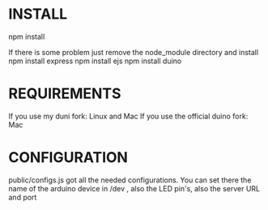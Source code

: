 INSTALL
=======

npm install

If there is some problem just remove the node_module directory and install
npm install express
npm install ejs
npm install duino

REQUIREMENTS
========
If you use my duni fork: Linux and Mac
If you use the official duino fork: Mac

CONFIGURATION
========

public/configs.js got all the needed configurations. You can set there the name of the arduino device in /dev , also the LED pin's, also the server URL and port
